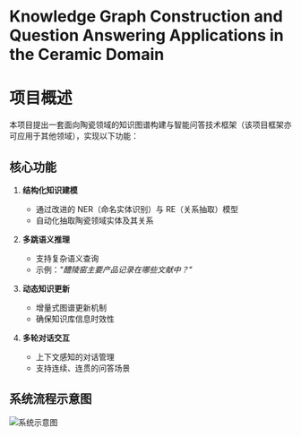 # Knowledge Graph Construction and Question Answering Applications in the Ceramic Domain
# 项目概述

本项目提出一套面向陶瓷领域的知识图谱构建与智能问答技术框架（该项目框架亦可应用于其他领域），实现以下功能：

## 核心功能

1. **结构化知识建模**  
   - 通过改进的 NER（命名实体识别）与 RE（关系抽取）模型  
   - 自动化抽取陶瓷领域实体及其关系  

2. **多跳语义推理**  
   - 支持复杂语义查询  
   - 示例：*"醴陵窑主要产品记录在哪些文献中？"*  

3. **动态知识更新**  
   - 增量式图谱更新机制  
   - 确保知识库信息时效性  

4. **多轮对话交互**  
   - 上下文感知的对话管理  
   - 支持连续、连贯的问答场景  

## 系统流程示意图

![系统示意图](https://github.com/user-attachments/assets/b0ead2ff-5a8b-411b-bb21-65722aec37f6)
